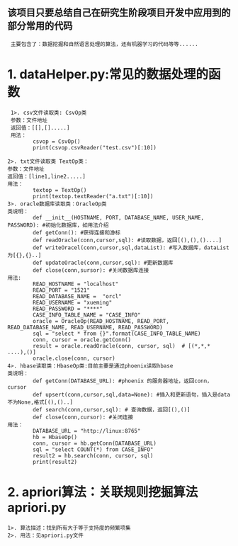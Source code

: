 ## 该项目只要总结自己在研究生阶段项目开发中应用到的部分常用的代码 
     主要包含了：数据挖掘和自然语言处理的算法，还有机器学习的代码等等......

# 1. dataHelper.py:常见的数据处理的函数
     1>. csv文件读取类: CsvOp类     
     参数：文件地址      
     返回值：[[],[].....]    
     用法：     
            csvop = CsvOp()  
            print(csvop.csvReader("test.csv")[:10])  
  
    2>. txt文件读取类 TextOp类：     
    参数：文件地址  
    返回值：[line1,line2.....]  
    用法：  
            textop = TextOp()  
            print(textop.textReader("a.txt")[:10])  
    3>. oracle数据库读取类：OracleOp类  
    类说明：  
            def __init__(HOSTNAME, PORT, DATABASE_NAME, USER_NAME, PASSWORD): #初始化数据库，如用法介绍  
            def getConn(): #获得连接和游标  
            def readOracle(conn,cursor,sql): #读取数据，返回[(),(),()....]  
            def writeOracel(conn,cursor,sql,dataList): #写入数据库，dataList为[{},{}..]  
            def updateOracle(conn,cursor,sql): #更新数据库  
            def close(conn,sursor): #关闭数据库连接   
    用法:     
            READ_HOSTNAME = "localhost"   
            READ_PORT = "1521"  
            READ_DATABASE_NAME =  "orcl"  
            READ_USERNAME = "xueming"  
            READ_PASSWORD = "****"  
            CASE_INFO_TABLE_NAME = "CASE_INFO"  
            oracle = OracleOp(READ_HOSTNAME, READ_PORT, READ_DATABASE_NAME, READ_USERNAME, READ_PASSWORD)  
            sql = "select * from {}".format(CASE_INFO_TABLE_NAME)    
            conn, cursor = oracle.getConn()      
            result = oracle.readOracle(conn, cursor, sql)  # [(*,*,* ....),()]    
            oracle.close(conn, cursor)    
    4>. hbase读取类：HbaseOp类:目前主要是通过phoenix读取hbase     
    类说明：   
            def getConn(DATABASE_URL): #phoenix 的服务器地址，返回conn，cursor  
            def upsert(conn,cursor,sql,data=None): #插入和更新语句，插入是data不为None,格式[(),()..]  
            def search(conn,cursor,sql): # 查询数据，返回[(),()]  
            def close(conn,cursor): #关闭连接  
    用法：      
            DATABASE_URL = "http://linux:8765"    
            hb = HbaseOp()    
            conn, cursor = hb.getConn(DATABASE_URL)     
            sql = "select COUNT(*) from CASE_INFO"      
            result2 = hb.search(conn, cursor, sql)      
            print(result2)    
# 2. apriori算法：关联规则挖掘算法 apriori.py
	1>. 算法描述：找到所有大于等于支持度的频繁项集      
	2>. 用法：见apriori.py文件      






